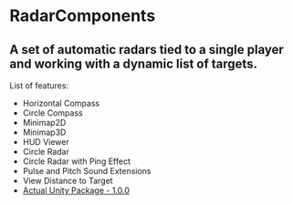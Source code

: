 # RadarComponents

## A set of automatic radars tied to a single player and working with a dynamic list of targets.  

List of features:  
- Horizontal Compass  
- Circle Compass
- Minimap2D
- Minimap3D
- HUD Viewer
- Circle Radar
- Circle Radar with Ping Effect
- Pulse and Pitch Sound Extensions
- View Distance to Target
- [Actual Unity Package - 1.0.0](https://gitlab.com/ilnprj/RadarComponents/-/tree/release)